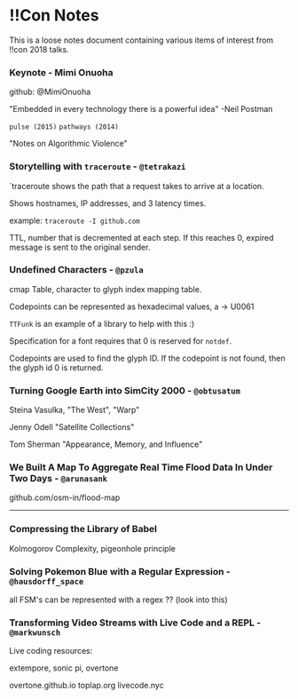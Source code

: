 # !!Con Notes

This is a loose notes document containing various items of interest from
!!con 2018 talks.

### Keynote - Mimi Onuoha

github: @MimiOnuoha

"Embedded in every technology there is a powerful idea" -Neil Postman

`pulse (2015)`
`pathways (2014)`

"Notes on Algorithmic Violence"

### Storytelling with `traceroute` - `@tetrakazi`

`traceroute  shows the path that a request takes to arrive at a location.

Shows hostnames, IP addresses, and 3 latency times.

example: `traceroute -I github.com`

TTL, number that is decremented at each step. If this reaches 0, expired
message is sent to the original sender.

### Undefined Characters - `@pzula`

cmap Table, character to glyph index mapping table.

Codepoints can be represented as hexadecimal values, a -> U0061

`TTFunk` is an example of a library to help with this :)

Specification for a font requires that 0 is reserved for `notdef`.

Codepoints are used to find the glyph ID. If the codepoint is not found, then
the glyph id 0 is returned.

### Turning Google Earth into SimCity 2000 - `@obtusatum`

Steina Vasulka, "The West", "Warp"

Jenny Odell "Satellite Collections"

Tom Sherman "Appearance, Memory, and Influence"

### We Built A Map To Aggregate Real Time Flood Data In Under Two Days - `@arunasank`

github.com/osm-in/flood-map

---

### Compressing the Library of Babel

Kolmogorov Complexity, pigeonhole principle

### Solving Pokemon Blue with a Regular Expression - `@hausdorff_space`

all FSM's can be represented with a regex ?? (look into this)

### Transforming Video Streams with Live Code and a REPL - `@markwunsch`

Live coding resources:

extempore, sonic pi, overtone

overtone.github.io
toplap.org
livecode.nyc

